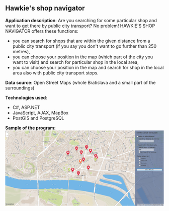 ## Hawkie's shop navigator

**Application description**:
Are you searching for some particular shop and want to get there by public city transport? No problem! HAWKIE'S SHOP NAVIGATOR offers these functions:
- you can search for shops that are within the given distance from a public city transport (if you say you don't want to go further than 250 metres),
- you can choose your position in the map (which part of the city you want to visit) and search for particular shop in the local area,
- you can choose your position in the map and search for shop in the local area also with public city transport stops.

**Data source**: Open Street Maps (whole Bratislava and a small part of the surroundings)

**Technologies used**:
- C#, ASP.NET
- JavaScript, AJAX, MapBox
- PostGIS and PostgreSQL

**Sample of the program:**
![Screenshot](screenshot.png)
